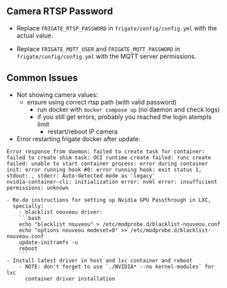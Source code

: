 ## Camera RTSP Password
- Replace `FRIGATE_RTSP_PASSWORD` in `frigate/config/config.yml` with the
  actual value.

- Replace `FRIGATE_MQTT_USER` and `FRIGATE_MQTT_PASSWORD` in
  `frigate/config/config.yml` with the MQTT server permissions.

## Common Issues
- Not showing camera values:
    - ensure using correct rtsp path (with valid password)
        - run docker with `docker compose up` (no daemon and check logs)
        - if you still get errors, probably you reached the login atempts limit
            - restart/reboot IP camera
- Error restarting frigate docker after update:
```
Error response from daemon: failed to create task for container: failed to create shim task: OCI runtime create failed: runc create failed: unable to start container process: error during container init: error running hook #0: error running hook: exit status 1, stdout: , stderr: Auto-detected mode as 'legacy'
nvidia-container-cli: initialization error: nvml error: insufficient permissions: unknown
```
    - Re-do instructions for setting up Nvidia GPU Passthrough in LXC,
      specially:
        - blacklist nouveou driver:
        ```bash
        echo "blacklist nouveou" > /etc/modprobe.d/blacklist-nouveou.conf
        echo "options nouveou modeset=0" >> /etc/modprobe.d/blacklist-nouveou.conf
        update-initramfs -u
        reboot
        ```
    - Install latest driver in host and lxc container and reboot
        - NOTE: don't forget to use `./NVIDIA* --no kernel-modules` for lxc
          container driver installation
